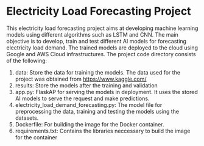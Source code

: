 # Electricity Load Forecasting Project
This electricity load forecasting project aims at developing machine learning models using different algorithms such as LSTM and CNN. The main objective is to develop, train and test different AI models for forecasting electricity load demand.
The trained models are deployed to the cloud using Google and AWS Cloud infrastructures. 
The project code directory consists of the following:
1. data: Store the data for training the models. The data used for the project was obtained from https://www.kaggle.com/
2. results: Store the models after the training and validation
3. app.py: FlaskAP for serving the models in deployment. It uses the stored AI models to serve the request and make predictions.
4. electricity_load_demand_forecasting.py: The model file for preprocessing the data, training and testing the models using the datasets.
5. Dockerfile: For building the image for the Docker container.
6. requirements.txt: Contains the libraries neccessary to build the image for the container


